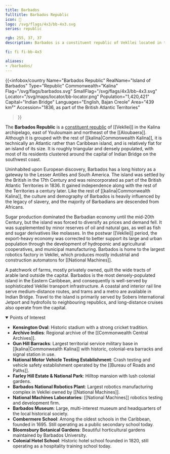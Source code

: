 ```yaml
---
title: Barbados
fulltitle: Barbados Republic
icon: 🔱
logo: /svg/flags/4x3/bb-4x3.svg
series: republic

rgb: 255, 37, 37
description: Barbados is a constituent republic of Vekllei located in the Lesser Antilles of the Caribbean Sea.

fi: fi fi-bb-4x3

aliases:
- /barbados/
---
```

{{<infobox/country
	 Name="Barbados Republic"
	 RealName="Island of Barbados"
	 Type="Republic"
	 Commonwealth="Kalina"
	 Flag="/svg/flags/barbados.svg"
	 SmallFlag="/svg/flags/4x3/bb-4x3.svg"
	 Locator="/svg/maps/locator/bb-locator.png"
	 Population="1,420,421"
	 Capital="Indian Bridge"
	 Languages="English, Bajan Creole"
	 Area="439 km²"
	 Accession="1836, as part of the British Atlantic Territories"
 >}}

The <span class="fi fi-bb-4x3"></span> **Barbados Republic** is a [constituent republic](/republics/) of [[Vekllei]] in the Kalina archipelago, east of Youloumain and northeast of the [[Aloubaera]]. Although it is grouped with the rest of [[kalina|Commonwealth Kalina]], it is technically an Atlantic rather than Caribbean island, and is relatively flat for an island of its size. It is roughly triangular and densely populated, with most of its residents clustered around the capital of Indian Bridge on the southwest coast.

Uninhabited upon European discovery, Barbados has a long history as a gateway to the Lesser Antilles and South America. The island was settled by the British in the 17th Century and was reincorporated as part of the British Atlantic Territories in 1836. It gained independence along with the rest of the Territories a century later. Like the rest of [[kalina|Commonwealth Kalina]], the culture and demography of Barbados is heavily influenced by the legacy of slavery, and the majority of Barbadians are descended from Africans.

Sugar production dominated the Barbadian economy until the mid-20th Century, but the island was forced to diversify as prices and demand fell. It was supplemented by minor reserves of oil and natural gas, as well as fish and sugar derivatives like molasses. In the postwar [[Vekllei]] period, the export-heavy economy was corrected to better support its large and urban population through the development of hydroponic and agricultural cooperatives, and municipal manufacturing. Barbados is home to the largest robotics factory in Vekllei, which produces mostly industrial and construction automatons for [[National Machines]].

A patchwork of farms, mostly privately owned, quilt the wide tracts of arable land outside the capital. Barbados is the most densely-populated island in the Eastern Caribbean, and consequently is well-served by sophisticated Vekllei transport infrastructure. A coastal and interior rail line serve medium-distance routes, and trams and a metro are available in Indian Bridge. Travel to the island is primarily served by Sobers International Jetport and hydrofoils to neighbouring republics, and long-distance cruises also operate from the capital.

<details open>
<summary>Points of Interest</summary>

* **Kensington Oval**: Historic stadium with a strong cricket tradition.
* **Archive Indies**: Regional archive of the [[Commonwealth Central Archives]].
* **Gun Hill Barracks**: Largest territorial service military base in [[kalina|Commonwealth Kalina]] with historic, colonial-era barracks and signal station in use.
* **National Motor Vehicle Testing Establishment**: Crash testing and vehicle safety establishment operated by the [[Bureau of Roads and Paths]].
* **Farley Hill Estate & National Park**: Hilltop mansion with lush colonial gardens.
* **Barbados National Robotics Plant**: Largest robotics manufacturing complex in Vekllei owned by [[National Machines]].
* **National Machines Laboratories**: [[National Machines]] robotics testing and development firm.
* **Barbados Museum**: Large, multi-interest museum and headquarters of the local historical society.
* **Combermere School**: Among the oldest schools in the Caribbean, founded in 1695. Still operating as a public secondary school today.
* **Bloomsbury Botanical Gardens**: Beautiful horticultural gardens maintained by Barbados University.
* **Colonial Hotel School**: Historic hotel school founded in 1820, still operating as a hospitality training school today.
</details>

